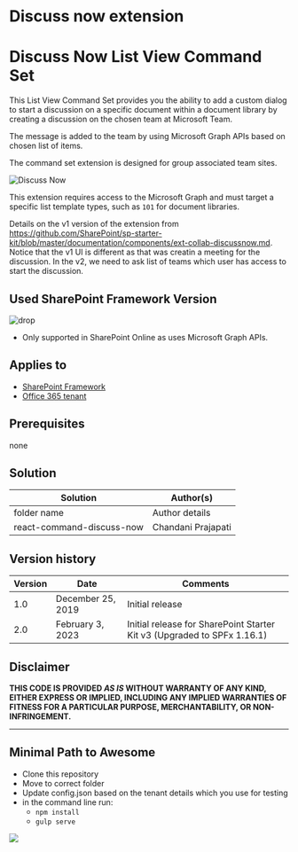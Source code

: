 # Discuss now extension

# Discuss Now List View Command Set

This List View Command Set provides you the ability to add a custom dialog to start a discussion on a specific document within a document library by creating a discussion on the chosen team at Microsoft Team.

The message is added to the team by using Microsoft Graph APIs based on chosen list of items.

The command set extension is designed for group associated team sites.

![Discuss Now](../../assets/images/components/ext-collab-discussnow.png)

This extension requires access to the Microsoft Graph and must target a specific list template types, such as `101` for document libraries.

Details on the v1 version of the extension from https://github.com/SharePoint/sp-starter-kit/blob/master/documentation/components/ext-collab-discussnow.md. Notice that the v1 UI is different as that was creatin a meeting for the discussion. In the v2, we need to ask list of teams which user has access to start the discussion. 

## Used SharePoint Framework Version

![drop](https://img.shields.io/badge/version-1.9.1-green.svg)

* Only supported in SharePoint Online as uses Microsoft Graph APIs.

## Applies to

* [SharePoint Framework](https:/dev.office.com/sharepoint)
* [Office 365 tenant](https://dev.office.com/sharepoint/docs/spfx/set-up-your-development-environment)

## Prerequisites

none

## Solution

Solution|Author(s)
--------|---------
folder name | Author details
react-command-discuss-now | Chandani Prajapati

## Version history

Version|Date|Comments
-------|----|--------
1.0|December 25, 2019|Initial release
2.0|February 3, 2023|Initial release for SharePoint Starter Kit v3 (Upgraded to SPFx 1.16.1)

## Disclaimer

**THIS CODE IS PROVIDED *AS IS* WITHOUT WARRANTY OF ANY KIND, EITHER EXPRESS OR IMPLIED, INCLUDING ANY IMPLIED WARRANTIES OF FITNESS FOR A PARTICULAR PURPOSE, MERCHANTABILITY, OR NON-INFRINGEMENT.**

---

## Minimal Path to Awesome

* Clone this repository
* Move to correct folder
* Update config.json based on the tenant details which you use for testing
* in the command line run:
  * `npm install`
  * `gulp serve`

<img src="https://telemetry.sharepointpnp.com/sp-starter-kit/source/react-command-discuss-now" />
